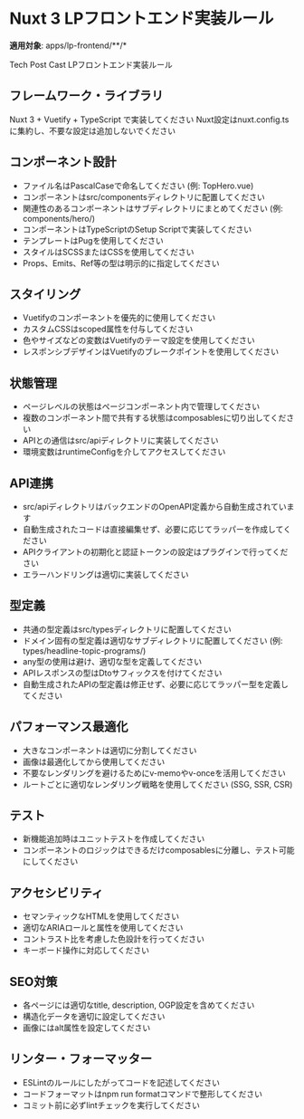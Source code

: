 # Nuxt 3 LPフロントエンド実装ルール

**適用対象**: apps/lp-frontend/**/*

Tech Post Cast LPフロントエンド実装ルール

## フレームワーク・ライブラリ

Nuxt 3 + Vuetify + TypeScript で実装してください
Nuxt設定はnuxt.config.tsに集約し、不要な設定は追加しないでください

## コンポーネント設計

- ファイル名はPascalCaseで命名してください (例: TopHero.vue)
- コンポーネントはsrc/componentsディレクトリに配置してください
- 関連性のあるコンポーネントはサブディレクトリにまとめてください (例: components/hero/)
- コンポーネントはTypeScriptのSetup Scriptで実装してください
- テンプレートはPugを使用してください
- スタイルはSCSSまたはCSSを使用してください
- Props、Emits、Ref等の型は明示的に指定してください

## スタイリング

- Vuetifyのコンポーネントを優先的に使用してください
- カスタムCSSはscoped属性を付与してください
- 色やサイズなどの変数はVuetifyのテーマ設定を使用してください
- レスポンシブデザインはVuetifyのブレークポイントを使用してください

## 状態管理

- ページレベルの状態はページコンポーネント内で管理してください
- 複数のコンポーネント間で共有する状態はcomposablesに切り出してください
- APIとの通信はsrc/apiディレクトリに実装してください
- 環境変数はruntimeConfigを介してアクセスしてください

## API連携

- src/apiディレクトリはバックエンドのOpenAPI定義から自動生成されています
- 自動生成されたコードは直接編集せず、必要に応じてラッパーを作成してください
- APIクライアントの初期化と認証トークンの設定はプラグインで行ってください
- エラーハンドリングは適切に実装してください

## 型定義

- 共通の型定義はsrc/typesディレクトリに配置してください
- ドメイン固有の型定義は適切なサブディレクトリに配置してください (例: types/headline-topic-programs/)
- any型の使用は避け、適切な型を定義してください
- APIレスポンスの型はDtoサフィックスを付けてください
- 自動生成されたAPIの型定義は修正せず、必要に応じてラッパー型を定義してください

## パフォーマンス最適化

- 大きなコンポーネントは適切に分割してください
- 画像は最適化してから使用してください
- 不要なレンダリングを避けるためにv-memoやv-onceを活用してください
- ルートごとに適切なレンダリング戦略を使用してください (SSG, SSR, CSR)

## テスト

- 新機能追加時はユニットテストを作成してください
- コンポーネントのロジックはできるだけcomposablesに分離し、テスト可能にしてください

## アクセシビリティ

- セマンティックなHTMLを使用してください
- 適切なARIAロールと属性を使用してください
- コントラスト比を考慮した色設計を行ってください
- キーボード操作に対応してください

## SEO対策

- 各ページには適切なtitle, description, OGP設定を含めてください
- 構造化データを適切に設定してください
- 画像にはalt属性を設定してください

## リンター・フォーマッター

- ESLintのルールにしたがってコードを記述してください
- コードフォーマットはnpm run formatコマンドで整形してください
- コミット前に必ずlintチェックを実行してください

